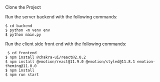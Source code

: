 Clone the Project


Run the server backend with the following commands:


	$ cd backend
	$ python -m venv env
	$ python main.py


 Run the client side front end with the following commands:


	 $ cd frontend
	$ npm install @chakra-ui/react@2.0.2
	$ npm install @emotion/react@11.9.0 @emotion/styled@11.8.1 emotion-theming@11.0.0
	$ npm install
	$ npm run start
		 
	



